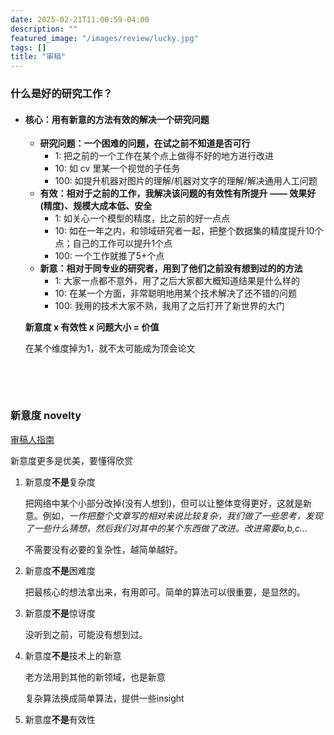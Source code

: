 ```yaml
---
date: 2025-02-21T11:00:59-04:00
description: ""
featured_image: "/images/review/lucky.jpg"
tags: []
title: "审稿"
---
```


### 什么是好的研究工作？

+ #### **核心**：用有**新意**的方法**有效**的解决一个**研究**问题

  + **研究问题：一个困难的问题，在试之前不知道是否可行**
    + 1: 把之前的一个工作在某个点上做得不好的地方进行改进
    + 10: 如 cv 里某一个视觉的子任务
    + 100: 如提升机器对图片的理解/机器对文字的理解/解决通用人工问题
  + **有效：相对于之前的工作，我解决该问题的有效性有所提升 —— 效果好(精度)、规模大成本低、安全**
    + 1: 如关心一个模型的精度，比之前的好一点点
    + 10: 如在一年之内，和领域研究者一起，把整个数据集的精度提升10个点；自己的工作可以提升1个点
    + 100: 一个工作就推了5+个点
  + **新意：相对于同专业的研究者，用到了他们之前没有想到过的的方法**
    + 1: 大家一点都不意外，用了之后大家都大概知道结果是什么样的
    + 10: 在某一个方面，非常聪明地用某个技术解决了还不错的问题
    + 100: 我用的技术大家不熟，我用了之后打开了新世界的大门

  **新意度 x 有效性 x 问题大小 = 价值**

  在某个维度掉为1，就不太可能成为顶会论文

&nbsp;

&nbsp;

### 新意度 novelty

[审稿人指南](https://perceiving-systems.blog/en/news/novelty-in-science)

新意度更多是优美，要懂得欣赏

1. 新意度**不是**复杂度

   把网络中某个小部分改掉(没有人想到)，但可以让整体变得更好，这就是新意。例如，*一作把整个文章写的相对来说比较复杂，我们做了一些思考，发现了一些什么猜想，然后我们对其中的某个东西做了改进。改进需要a,b,c...*

   不需要没有必要的复杂性，越简单越好。

2. 新意度**不是**困难度

   把最核心的想法拿出来，有用即可。简单的算法可以很重要，是显然的。

3. 新意度**不是**惊讶度

   没听到之前，可能没有想到过。

4. 新意度**不是**技术上的新意

   老方法用到其他的新领域，也是新意

   复杂算法换成简单算法，提供一些insight

5. 新意度**不是**有效性

<!--more-->